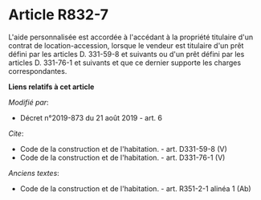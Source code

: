 # Article R832-7

L'aide personnalisée est accordée à l'accédant à la propriété titulaire d'un contrat de location-accession, lorsque le
vendeur est titulaire d'un prêt défini par les articles D. 331-59-8 et suivants ou d'un prêt défini par les articles D.
331-76-1 et suivants et que ce dernier supporte les charges correspondantes.

**Liens relatifs à cet article**

_Modifié par_:

  - Décret n°2019-873 du 21 août 2019 - art. 6

_Cite_:

  - Code de la construction et de l'habitation. - art. D331-59-8 (V)
  - Code de la construction et de l'habitation. - art. D331-76-1 (V)

_Anciens textes_:

  - Code de la construction et de l'habitation. - art. R351-2-1  alinéa 1 (Ab)
